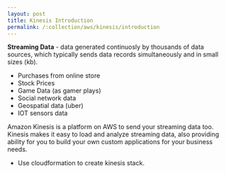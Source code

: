 ```yaml
---
layout: post
title: Kinesis Introduction
permalink: /:collection/aws/kinesis/introduction
---
```


**Streaming Data** - data generated continuosly by thousands of data sources, which typically sends data records simultaneously and in small sizes (kb).
- Purchases from online store
- Stock Prices
- Game Data (as gamer plays)
- Social network data
- Geospatial data (uber)
- IOT sensors data

Amazon Kinesis is a platform on AWS to send your streaming data too. Kinesis makes it easy to load and analyze streaming data, also providing ability for you to build your own custom applications for your business needs.

- Use cloudformation to create kinesis stack.
